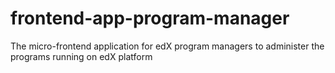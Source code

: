 # frontend-app-program-manager
The micro-frontend application for edX program managers to administer the programs running on edX platform
